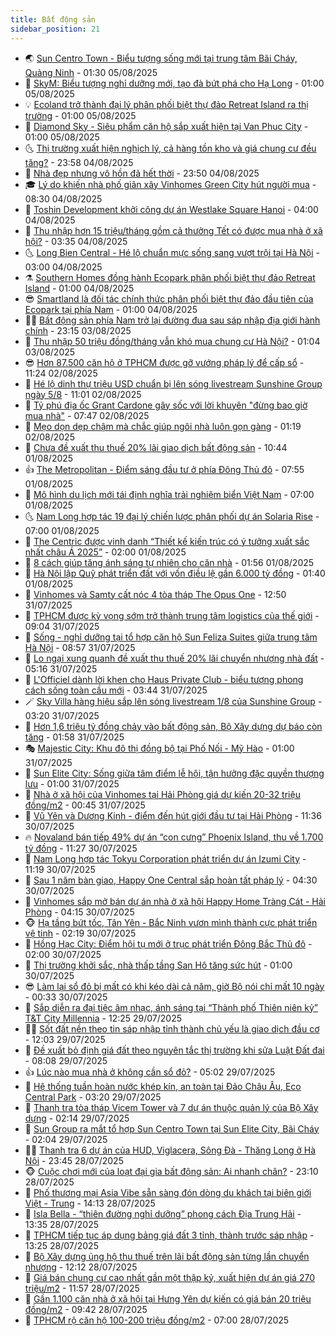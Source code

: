 ```yaml
---
title: Bất động sản
sidebar_position: 21
---
```


<!-- dantri-bat-dong-san:START -->
- 🌏 [Sun Centro Town - Biểu tượng sống mới tại trung tâm Bãi Cháy, Quảng Ninh](https://dantri.com.vn/bat-dong-san/sun-centro-town-bieu-tuong-song-moi-tai-trung-tam-bai-chay-quang-ninh-20250804230931378.htm) - 01:30 05/08/2025
- 👹 [SkyM: Biểu tượng nghỉ dưỡng mới, tạo đà bứt phá cho Hạ Long](https://dantri.com.vn/bat-dong-san/skym-bieu-tuong-nghi-duong-moi-tao-da-but-pha-cho-ha-long-20250804233925996.htm) - 01:00 05/08/2025
- 💡 [Ecoland trở thành đại lý phân phối biệt thự đảo Retreat Island ra thị trường](https://dantri.com.vn/bat-dong-san/ecoland-tro-thanh-dai-ly-phan-phoi-biet-thu-dao-retreat-island-ra-thi-truong-20250804233215209.htm) - 01:00 05/08/2025
- 🌋 [Diamond Sky - Siêu phẩm căn hộ sắp xuất hiện tại Van Phuc City](https://dantri.com.vn/bat-dong-san/diamond-sky-sieu-pham-can-ho-sap-xuat-hien-tai-van-phuc-city-20250804231904791.htm) - 01:00 05/08/2025
- 🌜 [Thị trường xuất hiện nghịch lý, cả hàng tồn kho và giá chung cư đều tăng?](https://dantri.com.vn/bat-dong-san/thi-truong-xuat-hien-nghich-ly-ca-hang-ton-kho-va-gia-chung-cu-deu-tang-20250805024935743.htm) - 23:58 04/08/2025
- 💃 [Nhà đẹp nhưng vô hồn đã hết thời](https://dantri.com.vn/bat-dong-san/nha-dep-nhung-vo-hon-da-het-thoi-20250721215818361.htm) - 23:50 04/08/2025
- 🎓 [Lý do khiến nhà phố giãn xây Vinhomes Green City hút người mua](https://dantri.com.vn/bat-dong-san/ly-do-khien-nha-pho-gian-xay-vinhomes-green-city-hut-nguoi-mua-20250804144827386.htm) - 08:30 04/08/2025
- 🌝 [Toshin Development khởi công dự án Westlake Square Hanoi](https://dantri.com.vn/bat-dong-san/toshin-development-khoi-cong-du-an-westlake-square-hanoi-20250804103649664.htm) - 04:00 04/08/2025
- 🧐 [Thu nhập hơn 15 triệu/tháng gồm cả thưởng Tết có được mua nhà ở xã hội?](https://dantri.com.vn/bat-dong-san/thu-nhap-hon-15-trieuthang-gom-ca-thuong-tet-co-duoc-mua-nha-o-xa-hoi-20250804024541728.htm) - 03:35 04/08/2025
- 🌜 [Long Bien Central - Hé lộ chuẩn mực sống sang vượt trội tại Hà Nội](https://dantri.com.vn/bat-dong-san/long-bien-central-he-lo-chuan-muc-song-sang-vuot-troi-tai-ha-noi-20250804095141572.htm) - 03:00 04/08/2025
- ⚗️ [Southern Homes đồng hành Ecopark phân phối biệt thự đảo Retreat Island](https://dantri.com.vn/bat-dong-san/southern-homes-dong-hanh-ecopark-phan-phoi-biet-thu-dao-retreat-island-20250803202245486.htm) - 01:00 04/08/2025
- 😎 [Smartland là đối tác chính thức phân phối biệt thự đảo đầu tiên của Ecopark tại phía Nam](https://dantri.com.vn/bat-dong-san/smartland-la-doi-tac-chinh-thuc-phan-phoi-biet-thu-dao-dau-tien-cua-ecopark-tai-phia-nam-20250803201324225.htm) - 01:00 04/08/2025
- 🧑‍🏫 [Bất động sản phía Nam trở lại đường đua sau sáp nhập địa giới hành chính](https://dantri.com.vn/bat-dong-san/bat-dong-san-phia-nam-tro-lai-duong-dua-sau-sap-nhap-dia-gioi-hanh-chinh-20250803071245829.htm) - 23:15 03/08/2025
- 💪 [Thu nhập 50 triệu đồng/tháng vẫn khó mua chung cư Hà Nội?](https://dantri.com.vn/bat-dong-san/thu-nhap-50-trieu-dongthang-van-kho-mua-chung-cu-ha-noi-20250803001659899.htm) - 01:04 03/08/2025
- 😎 [Hơn 87.500 căn hộ ở TPHCM được gỡ vướng pháp lý để cấp sổ](https://dantri.com.vn/bat-dong-san/hon-87500-can-ho-o-tphcm-duoc-go-vuong-phap-ly-de-cap-so-20250802164546999.htm) - 11:24 02/08/2025
- 🧠 [Hé lộ dinh thự triệu USD chuẩn bị lên sóng livestream Sunshine Group ngày 5/8](https://dantri.com.vn/bat-dong-san/he-lo-dinh-thu-trieu-usd-chuan-bi-len-song-livestream-sunshine-group-ngay-58-20250802180118364.htm) - 11:01 02/08/2025
- 🧰 [Tỷ phú địa ốc Grant Cardone gây sốc với lời khuyên &quot;đừng bao giờ mua nhà&quot;](https://dantri.com.vn/bat-dong-san/ty-phu-dia-oc-grant-cardone-gay-soc-voi-loi-khuyen-dung-bao-gio-mua-nha-20250802123838726.htm) - 07:47 02/08/2025
- 🤩 [Mẹo dọn dẹp chậm mà chắc giúp ngôi nhà luôn gọn gàng](https://dantri.com.vn/bat-dong-san/meo-don-dep-cham-ma-chac-giup-ngoi-nha-luon-gon-gang-20250729234540583.htm) - 01:19 02/08/2025
- 🦆 [Chưa đề xuất thu thuế 20% lãi giao dịch bất động sản](https://dantri.com.vn/bat-dong-san/chua-de-xuat-thu-thue-20-lai-giao-dich-bat-dong-san-20250801173858812.htm) - 10:44 01/08/2025
- 👍 [The Metropolitan - Điểm sáng đầu tư ở phía Đông Thủ đô](https://dantri.com.vn/bat-dong-san/the-metropolitan-diem-sang-dau-tu-o-phia-dong-thu-do-20250801143155334.htm) - 07:55 01/08/2025
- 🙉 [Mô hình du lịch mới tái định nghĩa trải nghiệm biển Việt Nam](https://dantri.com.vn/bat-dong-san/mo-hinh-du-lich-moi-tai-dinh-nghia-trai-nghiem-bien-viet-nam-20250801135231839.htm) - 07:00 01/08/2025
- 🌜 [Nam Long hợp tác 19 đại lý chiến lược phân phối dự án Solaria Rise](https://dantri.com.vn/bat-dong-san/nam-long-hop-tac-19-dai-ly-chien-luoc-phan-phoi-du-an-solaria-rise-20250801134504436.htm) - 07:00 01/08/2025
- 🌋 [The Centric được vinh danh “Thiết kế kiến trúc có ý tưởng xuất sắc nhất châu Á 2025”](https://dantri.com.vn/bat-dong-san/the-centric-duoc-vinh-danh-thiet-ke-kien-truc-co-y-tuong-xuat-sac-nhat-chau-a-2025-20250731224321628.htm) - 02:00 01/08/2025
- 🥰 [8 cách giúp tăng ánh sáng tự nhiên cho căn nhà](https://dantri.com.vn/bat-dong-san/8-cach-giup-tang-anh-sang-tu-nhien-cho-can-nha-20250722162404565.htm) - 01:56 01/08/2025
- 💯 [Hà Nội lập Quỹ phát triển đất với vốn điều lệ gần 6.000 tỷ đồng](https://dantri.com.vn/bat-dong-san/ha-noi-lap-quy-phat-trien-dat-voi-von-dieu-le-gan-6000-ty-dong-20250801012351842.htm) - 01:40 01/08/2025
- 🤩 [Vinhomes và Samty cất nóc 4 tòa tháp The Opus One](https://dantri.com.vn/bat-dong-san/vinhomes-va-samty-cat-noc-4-toa-thap-the-opus-one-20250731190723738.htm) - 12:50 31/07/2025
- 💄 [TPHCM được kỳ vọng sớm trở thành trung tâm logistics của thế giới](https://dantri.com.vn/bat-dong-san/tphcm-duoc-ky-vong-som-tro-thanh-trung-tam-logistics-cua-the-gioi-20250731155810246.htm) - 09:04 31/07/2025
- 🦍 [Sống - nghỉ dưỡng tại tổ hợp căn hộ Sun Feliza Suites giữa trung tâm Hà Nội](https://dantri.com.vn/bat-dong-san/song-nghi-duong-tai-to-hop-can-ho-sun-feliza-suites-giua-trung-tam-ha-noi-20250731154030729.htm) - 08:57 31/07/2025
- 🎡 [Lo ngại xung quanh đề xuất thu thuế 20% lãi chuyển nhượng nhà đất](https://dantri.com.vn/bat-dong-san/lo-ngai-xung-quanh-de-xuat-thu-thue-20-lai-chuyen-nhuong-nha-dat-20250730141722247.htm) - 05:16 31/07/2025
- 🐎 [L&#39;Officiel dành lời khen cho Haus Private Club - biểu tượng phong cách sống toàn cầu mới](https://dantri.com.vn/bat-dong-san/lofficiel-danh-loi-khen-cho-haus-private-club-bieu-tuong-phong-cach-song-toan-cau-moi-20250731103411822.htm) - 03:44 31/07/2025
- 🪄 [Sky Villa hàng hiệu sắp lên sóng livestream 1/8 của Sunshine Group](https://dantri.com.vn/bat-dong-san/sky-villa-hang-hieu-sap-len-song-livestream-18-cua-sunshine-group-20250731095118268.htm) - 03:20 31/07/2025
- 💼 [Hơn 1,6 triệu tỷ đồng chảy vào bất động sản, Bộ Xây dựng dự báo còn tăng](https://dantri.com.vn/bat-dong-san/hon-16-trieu-ty-dong-chay-vao-bat-dong-san-bo-xay-dung-du-bao-con-tang-20250731015507948.htm) - 01:58 31/07/2025
- 🎭 [Majestic City: Khu đô thị đồng bộ tại Phố Nối - Mỹ Hào](https://dantri.com.vn/bat-dong-san/majestic-city-khu-do-thi-dong-bo-tai-pho-noi-my-hao-20250730230540001.htm) - 01:00 31/07/2025
- 🐻 [Sun Elite City: Sống giữa tâm điểm lễ hội, tận hưởng đặc quyền thượng lưu](https://dantri.com.vn/bat-dong-san/sun-elite-city-song-giua-tam-diem-le-hoi-tan-huong-dac-quyen-thuong-luu-20250730225957745.htm) - 01:00 31/07/2025
- 💃 [Nhà ở xã hội của Vinhomes tại Hải Phòng giá dự kiến 20-32 triệu đồng/m2](https://dantri.com.vn/bat-dong-san/nha-o-xa-hoi-cua-vinhomes-tai-hai-phong-gia-du-kien-20-32-trieu-dongm2-20250730121004350.htm) - 00:45 31/07/2025
- 🦣 [Vũ Yên và Dương Kinh - điểm đến hút giới đầu tư tại Hải Phòng](https://dantri.com.vn/bat-dong-san/vu-yen-va-duong-kinh-diem-den-hut-gioi-dau-tu-tai-hai-phong-20250730182553987.htm) - 11:36 30/07/2025
- 🔥 [Novaland bán tiếp 49% dự án “con cưng” Phoenix Island, thu về 1.700 tỷ đồng](https://dantri.com.vn/bat-dong-san/novaland-ban-tiep-49-du-an-con-cung-phoenix-island-thu-ve-1700-ty-dong-20250730155924561.htm) - 11:27 30/07/2025
- 🤩 [Nam Long hợp tác Tokyu Corporation phát triển dự án Izumi City](https://dantri.com.vn/bat-dong-san/nam-long-hop-tac-tokyu-corporation-phat-trien-du-an-izumi-city-20250730181056161.htm) - 11:19 30/07/2025
- 🥳 [Sau 1 năm bàn giao, Happy One Central sắp hoàn tất pháp lý](https://dantri.com.vn/bat-dong-san/sau-1-nam-ban-giao-happy-one-central-sap-hoan-tat-phap-ly-20250730104906135.htm) - 04:30 30/07/2025
- 🤗 [Vinhomes sắp mở bán dự án nhà ở xã hội Happy Home Tràng Cát - Hải Phòng](https://dantri.com.vn/bat-dong-san/vinhomes-sap-mo-ban-du-an-nha-o-xa-hoi-happy-home-trang-cat-hai-phong-20250730105559032.htm) - 04:15 30/07/2025
- 🐵 [Hạ tầng bứt tốc, Tân Yên - Bắc Ninh vươn mình thành cực phát triển vệ tinh](https://dantri.com.vn/bat-dong-san/ha-tang-but-toc-tan-yen-bac-ninh-vuon-minh-thanh-cuc-phat-trien-ve-tinh-20250730091301997.htm) - 02:19 30/07/2025
- 🤖 [Hồng Hạc City: Điểm hội tụ mới ở trục phát triển Đông Bắc Thủ đô](https://dantri.com.vn/bat-dong-san/hong-hac-city-diem-hoi-tu-moi-o-truc-phat-trien-dong-bac-thu-do-20250729230246252.htm) - 02:00 30/07/2025
- 👺 [Thị trường khởi sắc, nhà thấp tầng San Hô tăng sức hút](https://dantri.com.vn/bat-dong-san/thi-truong-khoi-sac-nha-thap-tang-san-ho-tang-suc-hut-20250729211643162.htm) - 01:00 30/07/2025
- 😎 [Làm lại sổ đỏ bị mất có khi kéo dài cả năm, giờ Bộ nói chỉ mất 10 ngày](https://dantri.com.vn/bat-dong-san/lam-lai-so-do-bi-mat-co-khi-keo-dai-ca-nam-gio-bo-noi-chi-mat-10-ngay-20250730015334140.htm) - 00:33 30/07/2025
- 🤠 [Sắp diễn ra đại tiệc âm nhạc, ánh sáng tại “Thành phố Thiên niên kỷ” T&amp;T City Millennia](https://dantri.com.vn/bat-dong-san/sap-dien-ra-dai-tiec-am-nhac-anh-sang-tai-thanh-pho-thien-nien-ky-tt-city-millennia-20250729191022259.htm) - 12:25 29/07/2025
- 👨‍🏫 [Sốt đất nền theo tin sáp nhập tỉnh thành chủ yếu là giao dịch đầu cơ](https://dantri.com.vn/bat-dong-san/sot-dat-nen-theo-tin-sap-nhap-tinh-thanh-chu-yeu-la-giao-dich-dau-co-20250729151807499.htm) - 12:03 29/07/2025
- 🧰 [Đề xuất bỏ định giá đất theo nguyên tắc thị trường khi sửa Luật Đất đai](https://dantri.com.vn/bat-dong-san/de-xuat-bo-dinh-gia-dat-theo-nguyen-tac-thi-truong-khi-sua-luat-dat-dai-20250729144555346.htm) - 08:08 29/07/2025
- 👍 [Lúc nào mua nhà ở không cần sổ đỏ?](https://dantri.com.vn/bat-dong-san/luc-nao-mua-nha-o-khong-can-so-do-20250729111458344.htm) - 05:02 29/07/2025
- 🌈 [Hệ thống tuần hoàn nước khép kín, an toàn tại Đảo Châu Âu, Eco Central Park](https://dantri.com.vn/bat-dong-san/he-thong-tuan-hoan-nuoc-khep-kin-an-toan-tai-dao-chau-au-eco-central-park-20250729095638544.htm) - 03:20 29/07/2025
- 🐲 [Thanh tra tòa tháp Vicem Tower và 7 dự án thuộc quản lý của Bộ Xây dựng](https://dantri.com.vn/bat-dong-san/thanh-tra-toa-thap-vicem-tower-va-7-du-an-thuoc-quan-ly-cua-bo-xay-dung-20250728232452064.htm) - 02:14 29/07/2025
- 💄 [Sun Group ra mắt tổ hợp Sun Centro Town tại Sun Elite City, Bãi Cháy](https://dantri.com.vn/bat-dong-san/sun-group-ra-mat-to-hop-sun-centro-town-tai-sun-elite-city-bai-chay-20250729085310529.htm) - 02:04 29/07/2025
- 👨‍🏫 [Thanh tra 6 dự án của HUD, Viglacera, Sông Đà - Thăng Long ở Hà Nội](https://dantri.com.vn/bat-dong-san/thanh-tra-6-du-an-cua-hud-viglacera-song-da-thang-long-o-ha-noi-20250729015653749.htm) - 23:45 28/07/2025
- 🐵 [Cuộc chơi mới của loạt đại gia bất động sản: Ai nhanh chân?](https://dantri.com.vn/bat-dong-san/cuoc-choi-moi-cua-loat-dai-gia-bat-dong-san-ai-nhanh-chan-20250728111519643.htm) - 23:10 28/07/2025
- 🎉 [Phố thương mại Asia Vibe sẵn sàng đón dòng du khách tại biên giới Việt - Trung](https://dantri.com.vn/bat-dong-san/pho-thuong-mai-asia-vibe-san-sang-don-dong-du-khach-tai-bien-gioi-viet-trung-20250728205041046.htm) - 14:13 28/07/2025
- 💫 [Isla Bella - “thiên đường nghỉ dưỡng” phong cách Địa Trung Hải](https://dantri.com.vn/bat-dong-san/isla-bella-thien-duong-nghi-duong-phong-cach-dia-trung-hai-20250728203136724.htm) - 13:35 28/07/2025
- 🦄 [TPHCM tiếp tục áp dụng bảng giá đất 3 tỉnh, thành trước sáp nhập](https://dantri.com.vn/bat-dong-san/tphcm-tiep-tuc-ap-dung-bang-gia-dat-3-tinh-thanh-truoc-sap-nhap-20250728200133120.htm) - 13:25 28/07/2025
- 🌮 [Bộ Xây dựng ủng hộ thu thuế trên lãi bất động sản từng lần chuyển nhượng](https://dantri.com.vn/bat-dong-san/bo-xay-dung-ung-ho-thu-thue-tren-lai-bat-dong-san-tung-lan-chuyen-nhuong-20250728191054478.htm) - 12:12 28/07/2025
- 💯 [Giá bán chung cư cao nhất gần một thập kỷ, xuất hiện dự án giá 270 triệu/m2](https://dantri.com.vn/bat-dong-san/gia-ban-chung-cu-cao-nhat-gan-mot-thap-ky-xuat-hien-du-an-gia-270-trieum2-20250728183050583.htm) - 11:57 28/07/2025
- 🌊 [Gần 1.100 căn nhà ở xã hội tại Hưng Yên dự kiến có giá bán 20 triệu đồng/m2](https://dantri.com.vn/bat-dong-san/gan-1100-can-nha-o-xa-hoi-tai-hung-yen-du-kien-co-gia-ban-20-trieu-dongm2-20250728162050176.htm) - 09:42 28/07/2025
- 🤖 [TPHCM rộ căn hộ 100-200 triệu đồng/m2](https://dantri.com.vn/bat-dong-san/tphcm-ro-can-ho-100-200-trieu-dongm2-20250728063105806.htm) - 07:00 28/07/2025<!-- dantri-bat-dong-san:END -->
